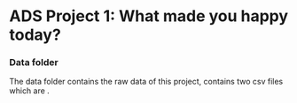 # ADS Project 1: What made you happy today?
### Data folder

The data folder contains the raw data of this project, contains two csv files which are .

